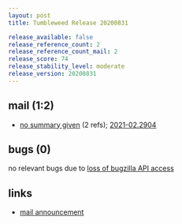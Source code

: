 ```yaml
---
layout: post
title: Tumbleweed Release 20200831

release_available: false
release_reference_count: 2
release_reference_count_mail: 2
release_score: 74
release_stability_level: moderate
release_version: 20200831
---
```


## mail (1:2)

- [no summary given](https://github.com/boombatower/tumbleweed-review/issues/10) (2 refs); [2021-02.2904](https://github.com/boombatower/tumbleweed-review/issues/10)

## bugs (0)

<!--more-->

no relevant bugs due to [loss of bugzilla API access](https://bugzilla.opensuse.org/show_bug.cgi?id=1157722)



## links

- [mail announcement](https://github.com/boombatower/tumbleweed-review/issues/10)
